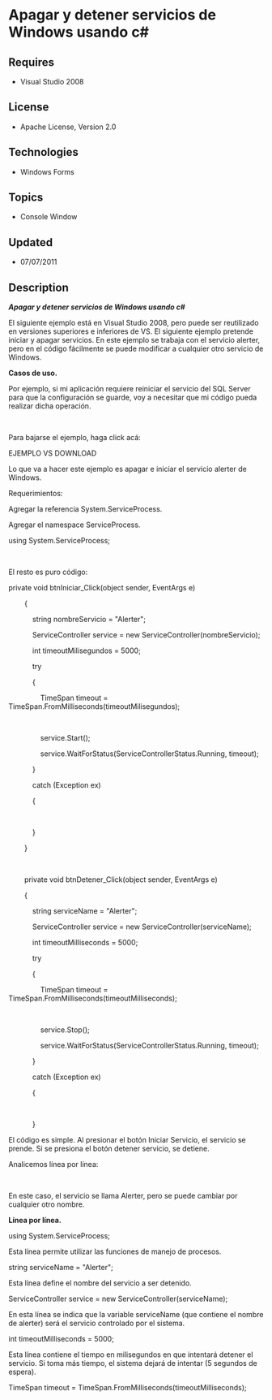 # Apagar y detener servicios de Windows usando c#
## Requires
- Visual Studio 2008
## License
- Apache License, Version 2.0
## Technologies
- Windows Forms
## Topics
- Console Window
## Updated
- 07/07/2011
## Description

<p><strong><em>Apagar y detener servicios de Windows usando c#</em></strong></p>
<p>El siguiente ejemplo est&aacute; en Visual Studio 2008, pero puede ser reutilizado en versiones superiores e inferiores de VS. El siguiente ejemplo pretende iniciar y apagar servicios. En este ejemplo se trabaja con el servicio alerter, pero en el c&oacute;digo
 f&aacute;cilmente se puede modificar a cualquier otro servicio de Windows.</p>
<p><strong>Casos de uso.</strong></p>
<p>Por ejemplo, si mi aplicaci&oacute;n requiere reiniciar el servicio del SQL Server para que la configuraci&oacute;n se guarde, voy a necesitar que mi c&oacute;digo pueda realizar dicha operaci&oacute;n.</p>
<p>&nbsp;</p>
<p>Para bajarse el ejemplo, haga click ac&aacute;:</p>
<p>EJEMPLO VS DOWNLOAD</p>
<p>Lo que va a hacer este ejemplo es apagar e iniciar el servicio alerter de Windows.</p>
<p>Requerimientos:</p>
<p>Agregar la referencia System.ServiceProcess.</p>
<p>Agregar el namespace ServiceProcess.</p>
<p>using System.ServiceProcess;</p>
<p>&nbsp;</p>
<p>El resto es puro c&oacute;digo:</p>
<p>private void btnIniciar_Click(object sender, EventArgs e)</p>
<p>&nbsp;&nbsp;&nbsp;&nbsp;&nbsp;&nbsp;&nbsp; {</p>
<p>&nbsp;&nbsp;&nbsp;&nbsp;&nbsp;&nbsp;&nbsp;&nbsp;&nbsp;&nbsp;&nbsp; string nombreServicio = &quot;Alerter&quot;;</p>
<p>&nbsp;&nbsp;&nbsp;&nbsp;&nbsp;&nbsp;&nbsp;&nbsp;&nbsp;&nbsp;&nbsp; ServiceController service = new ServiceController(nombreServicio);</p>
<p>&nbsp;&nbsp;&nbsp;&nbsp;&nbsp;&nbsp;&nbsp;&nbsp;&nbsp;&nbsp;&nbsp; int timeoutMilisegundos = 5000;</p>
<p>&nbsp;&nbsp;&nbsp;&nbsp;&nbsp;&nbsp;&nbsp;&nbsp;&nbsp;&nbsp;&nbsp; try</p>
<p>&nbsp;&nbsp;&nbsp;&nbsp;&nbsp;&nbsp;&nbsp;&nbsp;&nbsp;&nbsp;&nbsp; {</p>
<p>&nbsp;&nbsp;&nbsp;&nbsp;&nbsp;&nbsp;&nbsp;&nbsp;&nbsp;&nbsp;&nbsp;&nbsp;&nbsp;&nbsp;&nbsp; TimeSpan timeout = TimeSpan.FromMilliseconds(timeoutMilisegundos);</p>
<p>&nbsp;</p>
<p>&nbsp;&nbsp;&nbsp;&nbsp;&nbsp;&nbsp;&nbsp;&nbsp;&nbsp;&nbsp;&nbsp;&nbsp;&nbsp;&nbsp;&nbsp; service.Start();</p>
<p>&nbsp;&nbsp;&nbsp;&nbsp;&nbsp;&nbsp;&nbsp;&nbsp;&nbsp;&nbsp;&nbsp;&nbsp;&nbsp;&nbsp;&nbsp; service.WaitForStatus(ServiceControllerStatus.Running, timeout);</p>
<p>&nbsp;&nbsp;&nbsp;&nbsp;&nbsp;&nbsp;&nbsp;&nbsp;&nbsp;&nbsp;&nbsp; }</p>
<p>&nbsp;&nbsp;&nbsp;&nbsp;&nbsp;&nbsp;&nbsp;&nbsp;&nbsp;&nbsp;&nbsp; catch (Exception ex)</p>
<p>&nbsp;&nbsp;&nbsp;&nbsp;&nbsp;&nbsp;&nbsp;&nbsp;&nbsp;&nbsp;&nbsp; {</p>
<p>&nbsp;</p>
<p>&nbsp;&nbsp;&nbsp;&nbsp;&nbsp;&nbsp;&nbsp;&nbsp;&nbsp;&nbsp;&nbsp; }</p>
<p>&nbsp;&nbsp;&nbsp;&nbsp;&nbsp;&nbsp;&nbsp; }</p>
<p>&nbsp;</p>
<p>&nbsp;&nbsp;&nbsp;&nbsp;&nbsp;&nbsp;&nbsp; private void btnDetener_Click(object sender, EventArgs e)</p>
<p>&nbsp;&nbsp;&nbsp;&nbsp;&nbsp;&nbsp;&nbsp; {</p>
<p>&nbsp;&nbsp;&nbsp;&nbsp;&nbsp;&nbsp;&nbsp;&nbsp;&nbsp;&nbsp;&nbsp; string serviceName = &quot;Alerter&quot;;</p>
<p>&nbsp;&nbsp;&nbsp;&nbsp;&nbsp;&nbsp;&nbsp;&nbsp;&nbsp;&nbsp;&nbsp; ServiceController service = new ServiceController(serviceName);</p>
<p>&nbsp;&nbsp;&nbsp;&nbsp;&nbsp;&nbsp;&nbsp;&nbsp;&nbsp;&nbsp;&nbsp; int timeoutMilliseconds = 5000;</p>
<p>&nbsp;&nbsp;&nbsp;&nbsp;&nbsp;&nbsp;&nbsp;&nbsp;&nbsp;&nbsp;&nbsp; try</p>
<p>&nbsp;&nbsp;&nbsp;&nbsp;&nbsp;&nbsp;&nbsp;&nbsp;&nbsp;&nbsp;&nbsp; {</p>
<p>&nbsp;&nbsp;&nbsp;&nbsp;&nbsp;&nbsp;&nbsp;&nbsp;&nbsp;&nbsp;&nbsp;&nbsp;&nbsp;&nbsp;&nbsp; TimeSpan timeout = TimeSpan.FromMilliseconds(timeoutMilliseconds);</p>
<p>&nbsp;</p>
<p>&nbsp;&nbsp;&nbsp;&nbsp;&nbsp;&nbsp;&nbsp;&nbsp;&nbsp;&nbsp;&nbsp;&nbsp;&nbsp;&nbsp;&nbsp; service.Stop();</p>
<p>&nbsp;&nbsp;&nbsp;&nbsp;&nbsp;&nbsp;&nbsp;&nbsp;&nbsp;&nbsp;&nbsp;&nbsp;&nbsp;&nbsp;&nbsp; service.WaitForStatus(ServiceControllerStatus.Running, timeout);</p>
<p>&nbsp;&nbsp;&nbsp;&nbsp;&nbsp;&nbsp;&nbsp;&nbsp;&nbsp;&nbsp;&nbsp; }</p>
<p>&nbsp;&nbsp;&nbsp;&nbsp;&nbsp;&nbsp;&nbsp;&nbsp;&nbsp;&nbsp;&nbsp; catch (Exception ex)</p>
<p>&nbsp;&nbsp;&nbsp;&nbsp;&nbsp;&nbsp;&nbsp;&nbsp;&nbsp;&nbsp;&nbsp; {</p>
<p>&nbsp;</p>
<p>&nbsp;&nbsp;&nbsp;&nbsp;&nbsp;&nbsp;&nbsp;&nbsp;&nbsp;&nbsp;&nbsp; }</p>
<p>El c&oacute;digo es simple. Al presionar el bot&oacute;n Iniciar Servicio, el servicio se prende. Si se presiona el bot&oacute;n detener servicio, se detiene.</p>
<p>Analicemos l&iacute;nea por l&iacute;nea:</p>
<p>&nbsp;</p>
<p>En este caso, el servicio se llama Alerter, pero se puede cambiar por cualquier otro nombre.</p>
<p><strong>L&iacute;nea por l&iacute;nea.</strong></p>
<p>using System.ServiceProcess;</p>
<p>Esta l&iacute;nea permite utilizar las funciones de manejo de procesos.</p>
<p>string serviceName = &quot;Alerter&quot;;</p>
<p>Esta l&iacute;nea define el nombre del servicio a ser detenido.</p>
<p>ServiceController service = new ServiceController(serviceName);</p>
<p>En esta l&iacute;nea se indica que la variable serviceName (que contiene el nombre de alerter) ser&aacute; el servicio controlado por el sistema.</p>
<p>int timeoutMilliseconds = 5000;</p>
<p>Esta l&iacute;nea contiene el tiempo en milisegundos en que intentar&aacute; detener el servicio. Si toma m&aacute;s tiempo, el sistema dejar&aacute; de intentar (5 segundos de espera).</p>
<p>TimeSpan timeout = TimeSpan.FromMilliseconds(timeoutMilliseconds);</p>
